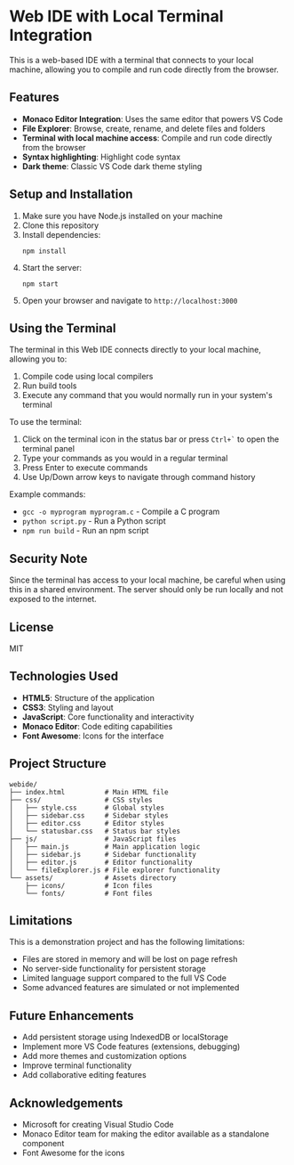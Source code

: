 # Web IDE with Local Terminal Integration

This is a web-based IDE with a terminal that connects to your local machine, allowing you to compile and run code directly from the browser.

## Features

- **Monaco Editor Integration**: Uses the same editor that powers VS Code
- **File Explorer**: Browse, create, rename, and delete files and folders
- **Terminal with local machine access**: Compile and run code directly from the browser
- **Syntax highlighting**: Highlight code syntax
- **Dark theme**: Classic VS Code dark theme styling

## Setup and Installation

1. Make sure you have Node.js installed on your machine
2. Clone this repository
3. Install dependencies:
   ```
   npm install
   ```
4. Start the server:
   ```
   npm start
   ```
5. Open your browser and navigate to `http://localhost:3000`

## Using the Terminal

The terminal in this Web IDE connects directly to your local machine, allowing you to:

1. Compile code using local compilers
2. Run build tools
3. Execute any command that you would normally run in your system's terminal

To use the terminal:

1. Click on the terminal icon in the status bar or press `` Ctrl+` `` to open the terminal panel
2. Type your commands as you would in a regular terminal
3. Press Enter to execute commands
4. Use Up/Down arrow keys to navigate through command history

Example commands:

- `gcc -o myprogram myprogram.c` - Compile a C program
- `python script.py` - Run a Python script
- `npm run build` - Run an npm script

## Security Note

Since the terminal has access to your local machine, be careful when using this in a shared environment. The server should only be run locally and not exposed to the internet.

## License

MIT

## Technologies Used

- **HTML5**: Structure of the application
- **CSS3**: Styling and layout
- **JavaScript**: Core functionality and interactivity
- **Monaco Editor**: Code editing capabilities
- **Font Awesome**: Icons for the interface

## Project Structure

```
webide/
├── index.html          # Main HTML file
├── css/                # CSS styles
│   ├── style.css       # Global styles
│   ├── sidebar.css     # Sidebar styles
│   ├── editor.css      # Editor styles
│   └── statusbar.css   # Status bar styles
├── js/                 # JavaScript files
│   ├── main.js         # Main application logic
│   ├── sidebar.js      # Sidebar functionality
│   ├── editor.js       # Editor functionality
│   └── fileExplorer.js # File explorer functionality
└── assets/             # Assets directory
    ├── icons/          # Icon files
    └── fonts/          # Font files
```

## Limitations

This is a demonstration project and has the following limitations:

- Files are stored in memory and will be lost on page refresh
- No server-side functionality for persistent storage
- Limited language support compared to the full VS Code
- Some advanced features are simulated or not implemented

## Future Enhancements

- Add persistent storage using IndexedDB or localStorage
- Implement more VS Code features (extensions, debugging)
- Add more themes and customization options
- Improve terminal functionality
- Add collaborative editing features

## Acknowledgements

- Microsoft for creating Visual Studio Code
- Monaco Editor team for making the editor available as a standalone component
- Font Awesome for the icons
